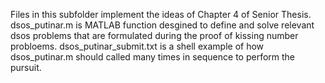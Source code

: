 Files in this subfolder implement the ideas of Chapter 4 of Senior Thesis. dsos_putinar.m is MATLAB function desgined to define and solve relevant dsos problems that are formulated during the proof of kissing number probloems. dsos_putinar_submit.txt is a shell example of how dsos_putinar.m should called many times in sequence to perform the pursuit. 
